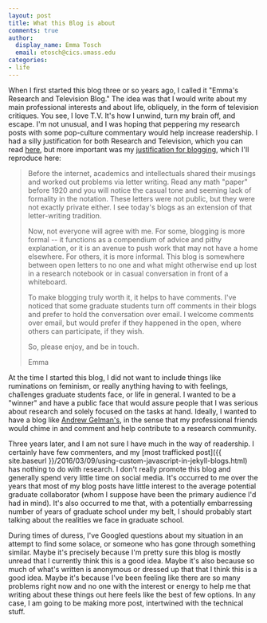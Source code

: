 ```yaml
---
layout: post
title: What this Blog is about
comments: true
author:
  display_name: Emma Tosch
  email: etosch@cics.umass.edu
categories:
- life
---
```

When I first started this blog three or so years ago, I called it "Emma's Research and Television Blog." The idea was that I would write about my main professional interests and about life, obliquely, in the form of television critiques. You see, I love T.V. It's how I unwind, turn my brain off, and escape. I'm not unusual, and I was hoping that peppering my research posts with some pop-culture commentary would help increase readership. I had a silly justification for both Research and Television, which you can read [here](https://blogs.umass.edu/etosch/why-research-and-television/), but more important was my [justification for blogging](https://blogs.umass.edu/etosch/why-blog/), which I'll reproduce here:

>Before the internet, academics and intellectuals shared their musings and worked out problems via letter writing. Read any math "paper" before 1920 and you will notice the casual tone and seeming lack of formality in the notation. These letters were not public, but they were not exactly private either. I see today's blogs as an extension of that letter-writing tradition.
>
>Now, not everyone will agree with me. For some, blogging is more formal -- it functions as a compendium of advice and pithy explanation, or it is an avenue to push work that may not have a home elsewhere. For others, it is more informal. This blog is somewhere between open letters to no one and what might otherwise end up lost in a research notebook or in casual conversation in front of a whiteboard.
>
>To make blogging truly worth it, it helps to have comments. I've noticed that some graduate students turn off comments in their blogs and prefer to hold the conversation over email. I welcome comments over email, but would prefer if they happened in the open, where others can participate, if they wish.
>
>So, please enjoy, and be in touch.
>
>Emma

<!--summary-->

At the time I started this blog, I did not want to include things like ruminations on feminism, or really anything having to with feelings, challenges graduate students face, or life in general. I wanted to be a "winner" and have a public face that would assure people that I was serious about research and solely focused on the tasks at hand. Ideally, I wanted to have a blog like [Andrew Gelman's](http://andrewgelman.com), in the sense that my professional friends would chime in and comment and help contribute to a research community.

Three years later, and I am not sure I have much in the way of readership. I certainly have few commenters, and my [most trafficked post]({{ site.baseurl }}/2016/03/09/using-custom-javascript-in-jekyll-blogs.html) has nothing to do with research. I don't really promote this blog and generally spend very little time on social media. It's occurred to me over the years that most of my blog posts have little interest to the average potential graduate collaborator (whom I suppose have been the primary audience I'd had in mind). It's also occurred to me that, with a potentially embarressing number of years of graduate school under my belt, I should probably start talking about the realities we face in graduate school.

During times of duress, I've Googled questions about my situation in an attempt to find some solace, or someone who has gone through something similar. Maybe it's precisely because I'm pretty sure this blog is mostly unread that I currently think this is a good idea. Maybe it's also because so much of what's written is anonymous or dressed up that that I think this is a good idea. Maybe it's because I've been feeling like there are so many problems right now and no one with the interest or energy to help me that writing about these things out here feels like the best of few options. In any case, I am going to be making more post, intertwined with the technical stuff. 
